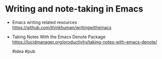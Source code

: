# Writing and note-taking in Emacs

* Emacs writing related resources
  <https://github.com/thinkhuman/writingwithemacs>
* Taking Notes With the Emacs Denote Package
  <https://lucidmanager.org/productivity/taking-notes-with-emacs-denote/>

    #idea #pub

